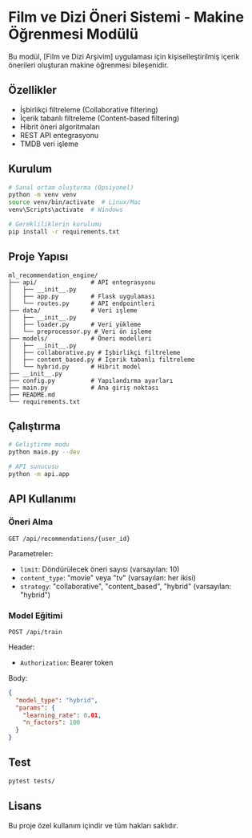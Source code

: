 # Film ve Dizi Öneri Sistemi - Makine Öğrenmesi Modülü

Bu modül, [Film ve Dizi Arşivim] uygulaması için kişiselleştirilmiş içerik önerileri oluşturan makine öğrenmesi bileşenidir.

## Özellikler

- İşbirlikçi filtreleme (Collaborative filtering)
- İçerik tabanlı filtreleme (Content-based filtering)
- Hibrit öneri algoritmaları
- REST API entegrasyonu
- TMDB veri işleme

## Kurulum

```bash
# Sanal ortam oluşturma (Opsiyonel)
python -m venv venv
source venv/bin/activate  # Linux/Mac
venv\Scripts\activate  # Windows

# Gerekliliklerin kurulumu
pip install -r requirements.txt
```

## Proje Yapısı

```
ml_recommendation_engine/
├── api/               # API entegrasyonu
│   ├── __init__.py
│   ├── app.py         # Flask uygulaması
│   └── routes.py      # API endpointleri
├── data/              # Veri işleme
│   ├── __init__.py
│   ├── loader.py      # Veri yükleme
│   └── preprocessor.py # Veri ön işleme
├── models/            # Öneri modelleri
│   ├── __init__.py
│   ├── collaborative.py # İşbirlikçi filtreleme
│   ├── content_based.py # İçerik tabanlı filtreleme
│   └── hybrid.py      # Hibrit model
├── __init__.py
├── config.py          # Yapılandırma ayarları
├── main.py            # Ana giriş noktası
├── README.md
└── requirements.txt
```

## Çalıştırma

```bash
# Geliştirme modu
python main.py --dev

# API sunucusu
python -m api.app
```

## API Kullanımı

### Öneri Alma

```
GET /api/recommendations/{user_id}
```

Parametreler:
- `limit`: Döndürülecek öneri sayısı (varsayılan: 10)
- `content_type`: "movie" veya "tv" (varsayılan: her ikisi)
- `strategy`: "collaborative", "content_based", "hybrid" (varsayılan: "hybrid")

### Model Eğitimi

```
POST /api/train
```

Header:
- `Authorization`: Bearer token

Body:
```json
{
  "model_type": "hybrid", 
  "params": {
    "learning_rate": 0.01,
    "n_factors": 100
  }
}
```

## Test

```bash
pytest tests/
```

## Lisans

Bu proje özel kullanım içindir ve tüm hakları saklıdır. 